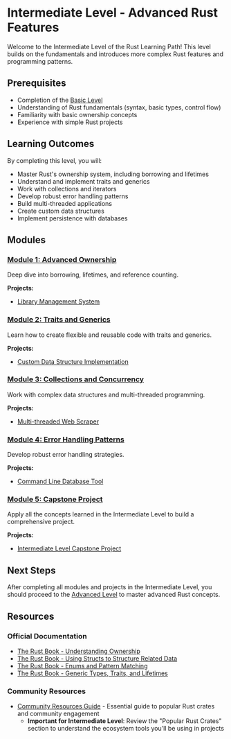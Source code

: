 # Intermediate Level - Advanced Rust Features

Welcome to the Intermediate Level of the Rust Learning Path! This level builds on the fundamentals and introduces more complex Rust features and programming patterns.

## Prerequisites

- Completion of the [Basic Level](../basic/index.md)
- Understanding of Rust fundamentals (syntax, basic types, control flow)
- Familiarity with basic ownership concepts
- Experience with simple Rust projects

## Learning Outcomes

By completing this level, you will:

- Master Rust's ownership system, including borrowing and lifetimes
- Understand and implement traits and generics
- Work with collections and iterators
- Develop robust error handling patterns
- Build multi-threaded applications
- Create custom data structures
- Implement persistence with databases

## Modules

### [Module 1: Advanced Ownership](module1/index.md)

Deep dive into borrowing, lifetimes, and reference counting.

**Projects:**
- [Library Management System](module1/library-system/README.md)

### [Module 2: Traits and Generics](custom-data-structure/README.md)

Learn how to create flexible and reusable code with traits and generics.

**Projects:**
- [Custom Data Structure Implementation](custom-data-structure/README.md)

### [Module 3: Collections and Concurrency](multi-threaded-web-scraper/README.md)

Work with complex data structures and multi-threaded programming.

**Projects:**
- [Multi-threaded Web Scraper](multi-threaded-web-scraper/README.md)

### [Module 4: Error Handling Patterns](module4/index.md)

Develop robust error handling strategies.

**Projects:**
- [Command Line Database Tool](module4/database-tool/README.md)

### [Module 5: Capstone Project](module5/index.md)

Apply all the concepts learned in the Intermediate Level to build a comprehensive project.

**Projects:**
- [Intermediate Level Capstone Project](module5/capstone/README.md)

## Next Steps

After completing all modules and projects in the Intermediate Level, you should proceed to the [Advanced Level](../advanced/index.md) to master advanced Rust concepts.

## Resources

### Official Documentation
- [The Rust Book - Understanding Ownership](https://doc.rust-lang.org/book/ch04-00-understanding-ownership.html)
- [The Rust Book - Using Structs to Structure Related Data](https://doc.rust-lang.org/book/ch05-00-structs.html)
- [The Rust Book - Enums and Pattern Matching](https://doc.rust-lang.org/book/ch06-00-enums.html)
- [The Rust Book - Generic Types, Traits, and Lifetimes](https://doc.rust-lang.org/book/ch10-00-generics.html)

### Community Resources
- [Community Resources Guide](../COMMUNITY_RESOURCES.md) - Essential guide to popular Rust crates and community engagement
  - **Important for Intermediate Level**: Review the "Popular Rust Crates" section to understand the ecosystem tools you'll be using in projects